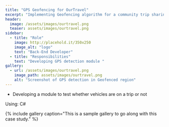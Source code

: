 ```yaml
---
title: "GPS Geofencing for OurTravel"
excerpt: "Implementing Geofencing algorithm for a community trip sharing application"
header:
  image: /assets/images/ourtravel.png
  teaser: assets/images/ourtravel.png
sidebar:
  - title: "Role"
    image: http://placehold.it/350x250
    image_alt: "logo"
    text: "Back-End Developer"
  - title: "Responsibilities"
    text: "Developing GPS detection module "
gallery:
  - url: /assets/images/ourtravel.png
    image_path: assets/images/ourtravel.png
    alt: "Screenshot of GPS detection in Geofenced region"
---
```


- Developing a module to test whether vehicles are on a trip or not

Using: C#


{% include gallery caption="This is a sample gallery to go along with this case study." %}

